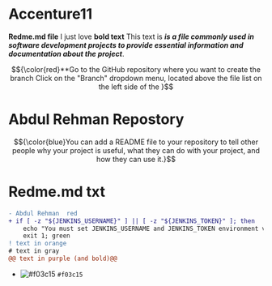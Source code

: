 # Accenture11
**Redme.md file**     I just love **bold text**  This text is ___is a file commonly used in software development projects to provide essential information and documentation about the project___. 

$${\color{red}**Go to the GitHub repository where you want to create the branch Click on the "Branch" dropdown menu, located above the file list on the left side of the }$$
# Abdul Rehman Repostory 

$${\color{blue}You can add a README file to your repository to tell other people why your project is useful, what they can do with your project, and how they can use it.}$$


# Redme.md txt

```diff
- Abdul Rehman  red 
+ if [ -z "${JENKINS_USERNAME}" ] || [ -z "${JENKINS_TOKEN}" ]; then
    echo "You must set JENKINS_USERNAME and JENKINS_TOKEN environment variables."
    exit 1; green
! text in orange
# text in gray
@@ text in purple (and bold)@@
```
- ![#f03c15](https://placehold.co/15x15/f03c15/f03c15.png) `#f03c15`


























